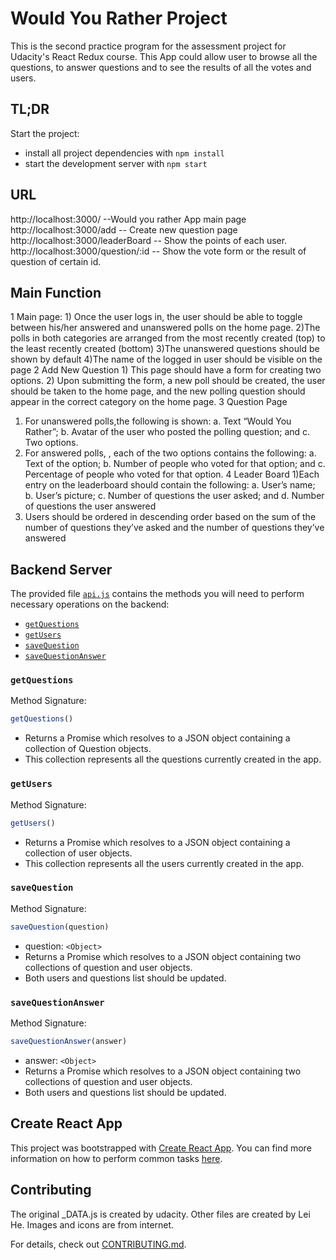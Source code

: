 # Would You Rather Project
This is the second practice program  for the assessment project for Udacity's React Redux course. This App could allow user to browse all the questions, to answer questions and to see the results of all the votes and users.

## TL;DR
Start the project:

* install all project dependencies with `npm install`
* start the development server with `npm start`

## URL
http://localhost:3000/   --Would you rather App main page
http://localhost:3000/add -- Create new question page
http://localhost:3000/leaderBoard -- Show the points of each user.
http://localhost:3000/question/:id -- Show the vote form or the result of question of certain id.

## Main Function
 1 Main page:
    1) Once the user logs in, the user should be able to toggle between his/her answered and unanswered polls on the home page.
    2)The polls in both categories are arranged from the most recently created (top) to the least recently created (bottom)
    3)The unanswered questions should be shown by default
    4)The name of the logged in user should be visible on the page
 2 Add New Question
    1) This page should have a form for creating two options.
    2) Upon submitting the form, a new poll should be created, the user should be taken to the home page, and the new polling question should appear in the correct category on the home page.
 3 Question Page
  1) For unanswered polls,the following is shown:
      a. Text “Would You Rather”;
      b. Avatar of the user who posted the polling question; and
      c. Two options.
  2) For answered polls, , each of the two options contains the following:
      a.  Text of the option;
      b.  Number of people who voted for that option; and
      c.  Percentage of people who voted for that option.
 4 Leader Board
  1)Each entry on the leaderboard should contain the following:
     a. User’s name;
     b. User’s picture;
     c. Number of questions the user asked; and
     d. Number of questions the user answered
  2) Users should be ordered in descending order based on the sum of the number of questions they’ve asked and the number of questions they’ve answered
## Backend Server

 The provided file [`api.js`](src/util/api.js) contains the methods you will need to perform necessary operations on the backend:

* [`getQuestions`](#getQuestions)
* [`getUsers`](#getUsers)
* [`saveQuestion`](#saveQuestion)
* [`saveQuestionAnswer`](#saveQuestionAnswer)

### `getQuestions`

Method Signature:

```js
getQuestions()
```

* Returns a Promise which resolves to a JSON object containing a collection of Question objects.
* This collection represents all the questions currently created in the app.

### `getUsers`

Method Signature:

```js
getUsers()
```

* Returns a Promise which resolves to a JSON object containing a collection of user objects.
* This collection represents all the users currently created in the app.
### `saveQuestion`

Method Signature:

```js
saveQuestion(question)
```

* question: `<Object>`
* Returns a Promise which resolves to a JSON object containing two collections of question and user objects.
* Both users and questions list should be updated.

### `saveQuestionAnswer`

Method Signature:

```js
saveQuestionAnswer(answer)
```

* answer: `<Object>`
* Returns a Promise which resolves to a JSON object containing two collections of question and user objects.
* Both users and questions list should be updated.


## Create React App

This project was bootstrapped with [Create React App](https://github.com/facebookincubator/create-react-app). You can find more information on how to perform common tasks [here](https://github.com/facebookincubator/create-react-app/blob/master/packages/react-scripts/template/README.md).

## Contributing

The original _DATA.js is created by udacity. Other files are created by Lei He.
Images and icons are from internet.

For details, check out [CONTRIBUTING.md](CONTRIBUTING.md).
